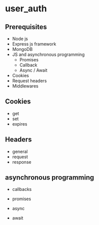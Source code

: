 # user_auth
## Prerequisites
* Node js
* Express js framework
* MongoDB
* JS and asynchronous programming
    * Promises
    * Callback
    * Async / Await
* Cookies
* Request headers
* Middlewares

## Cookies
* get
* set
* expires
## Headers
* general
* request
* response
## asynchronous programming


* callbacks

* promises
* async
* await


